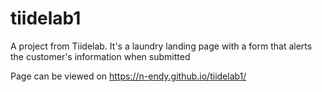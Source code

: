 # tiidelab1

A project from Tiidelab. It's a laundry landing page with a form that alerts the customer's information when submitted

Page can be viewed on https://n-endy.github.io/tiidelab1/
